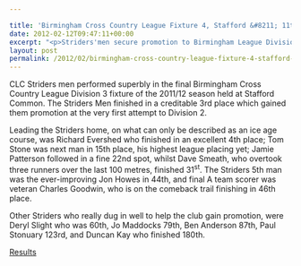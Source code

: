 ```yaml
---

title: 'Birmingham Cross Country League Fixture 4, Stafford &#8211; 11th February 2012'
date: 2012-02-12T09:47:11+00:00
excerpt: "<p>Striders'men secure promotion to Birmingham League Division 2...</p>"
layout: post
permalink: /2012/02/birmingham-cross-country-league-fixture-4-stafford-12th-february-2012/
---
```

</p> 

CLC Striders men performed superbly in the final Birmingham Cross Country League Division 3 fixture of the 2011/12 season held at Stafford Common. The Striders Men finished in a creditable 3rd place which gained them promotion at the very first attempt to Division 2.

Leading the Striders home, on what can only be described as an ice age course, was Richard Evershed who finished in an excellent 4th place; Tom Stone was next man in 15th place, his highest league placing yet; Jamie Patterson followed in a fine 22nd spot, whilst Dave Smeath, who overtook three runners over the last 100 metres, finished 31<sup>st</sup>. The Striders 5th man was the ever-improving Jon Howes in 44th, and final A team scorer was veteran Charles Goodwin, who is on the comeback trail finishing in 46th place.

Other Striders who really dug in well to help the club gain promotion, were Deryl Slight who was 60th, Jo Maddocks 79th, Ben Anderson 87th, Paul Stonuary 123rd, and Duncan Kay who finished 180th.

<a href="http://www.clcstriders-runningclub.co.uk/images/documents/2012bccl4.pdf" target="_blank" rel="nofollow">Results</a>